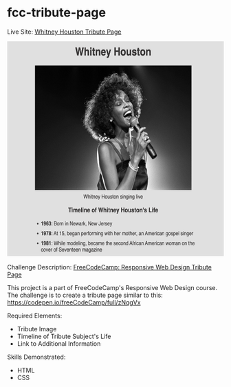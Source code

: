 # fcc-tribute-page

Live Site: [Whitney Houston Tribute Page](https://kaykaym01.github.io/fcc-tribute-page/)
<p align="center">
<img src="./img/screenshot-site.png" width="600" height="500">
</p>

Challenge Description: [FreeCodeCamp: Responsive Web Design Tribute Page](https://www.freecodecamp.org/learn/responsive-web-design/responsive-web-design-projects/build-a-tribute-page)

This project is a part of FreeCodeCamp's Responsive Web Design course. The challenge is to create a tribute page similar to this: https://codepen.io/freeCodeCamp/full/zNqgVx

Required Elements:
* Tribute Image
* Timeline of Tribute Subject's Life
* Link to Additional Information

Skills Demonstrated:
* HTML
* CSS
